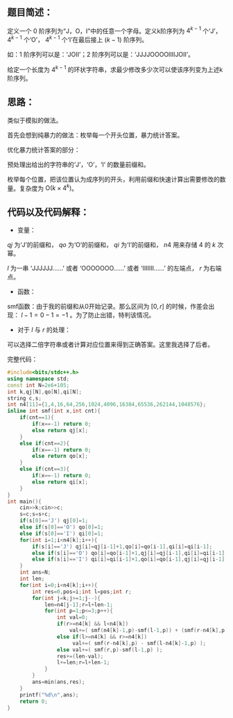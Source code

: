 ## 题目简述：

定义一个 $0$ 阶序列为“J，O，I”中的任意一个字母。定义k阶序列为 $4^{k-1}$ 个‘J’， $4^{k-1}$ 个‘O’， $4^{k-1}$ 个‘I’在最后接上 $(k-1)$ 阶序列。   

如：$1$ 阶序列可以是：‘JOII’；$2$ 阶序列可以是：‘JJJJOOOOIIIIJOII’。   

给定一个长度为 $4^{k-1}$ 的环状字符串，求最少修改多少次可以使该序列变为上述k阶序列。

## 思路：

类似于模拟的做法。

首先会想到纯暴力的做法：枚举每一个开头位置，暴力统计答案。

优化暴力统计答案的部分：

预处理出给出的字符串的‘J’，‘O’，‘I’ 的数量前缀和。

枚举每个位置，把该位置认为成序列的开头，利用前缀和快速计算出需要修改的数量。复杂度为 $\text{O}{(k\times 4^{k})}$。

## 代码以及代码解释：

* 变量： 

$qj$ 为‘J’的前缀和， $qo$ 为‘O’的前缀和， $qi$ 为‘I’的前缀和， $n4$ 用来存储 $4$ 的 $k$ 次幂。

$l$ 为一串 ‘JJJJJJ……’ 或者 ‘OOOOOOO……’ 或者 ‘IIIIIII……’ 的左端点， $r$ 为右端点。

* 函数：

 smf函数：由于我的前缀和从0开始记录。那么区间为 $[ 0 , r ]$ 的时候，作差会出现： $l-1=0-1=-1$ 。为了防止出错，特判该情况。

* 对于 $l$ 与 $r$ 的处理：

 可以选择二倍字符串或者计算对应位置来得到正确答案。这里我选择了后者。

完整代码：

```cpp
#include<bits/stdc++.h>
using namespace std;
const int N=2e6+105;
int k,qj[N],qo[N],qi[N];
string c,s;
int n4[11]={1,4,16,64,256,1024,4096,16384,65536,262144,1048576};
inline int smf(int x,int cnt){
	if(cnt==1){
        if(x==-1) return 0;
        else return qj[x];
    }
	else if(cnt==2){
        if(x==-1) return 0;
        else return qo[x];
    }   
	else if(cnt==3){
        if(x==-1) return 0;
        else return qi[x];
    }     
}
int main(){
    cin>>k;cin>>c;
    s=c;s=s+c;
    if(s[0]=='J') qj[0]=1;
    else if(s[0]=='O') qo[0]=1;
    else if(s[0]=='I') qi[0]=1;
    for(int i=1;i<n4[k];i++){
        if(s[i]=='J') qj[i]=qj[i-1]+1,qo[i]=qo[i-1],qi[i]=qi[i-1];
        else if(s[i]=='O') qo[i]=qo[i-1]+1,qj[i]=qj[i-1],qi[i]=qi[i-1];
        else if(s[i]=='I') qi[i]=qi[i-1]+1,qo[i]=qo[i-1],qj[i]=qj[i-1];
    }
    int ans=N;
    int len;
    for(int i=0;i<n4[k];i++){
        int res=0,pos=i;int l=pos;int r;
        for(int j=k;j>=1;j--){       
            len=n4[j-1];r=l+len-1;           
            for(int p=1;p<=3;p++){
                int val=0;               
                if(r>=n4[k] && l<n4[k])			
                    val+=( smf(n4[k]-1,p)-smf(l-1,p)) + (smf(r-n4[k],p) );           	
                else if(l>=n4[k] && r>=n4[k])
                	 val+=( smf(r-n4[k],p) - smf(l-n4[k]-1,p) );				                 
                else val+=( smf(r,p)-smf(l-1,p) );               									  
                res+=(len-val);   
				l+=len;r=l+len-1; 
            }       			  
        }
        ans=min(ans,res);
    }
    printf("%d\n",ans);
	return 0;
}



```